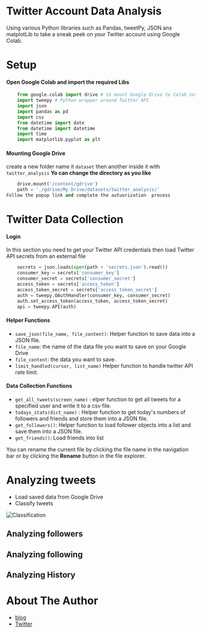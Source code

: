 # Twitter Account Data Analysis

Using various Python libraries such as Pandas, tweetPy, JSON ans matplotLib to take a sneak peek on your Twitter account using Google Colab.


# Setup

#### Open Google Colab and import the required Libs
``` python
    from google.colab import drive # to mount Google Drive to Colab notebook
    import tweepy # Python wrapper around Twitter API
    import json
    import pandas as pd
    import csv
    from datetime import date
    from datetime import datetime
    import time
    import matplotlib.pyplot as plt
```
#### Mounting Google Drive

create a new folder name it `dataset` then another inside it with `twitter_analysis` **Yo can change the directory as you like**
``` python
    drive.mount('/content/gdrive')
    path = './gdrive/My Drive/datasets/twitter_analysis/'
Follow the popup link and complete the autuorization  process
```

#  Twitter Data Collection

#### Login
In this section you  need to get your Twitter API  credentials then  load Twitter API secrets from an external file
``` python
    secrets = json.loads(open(path + 'secrets.json').read())
    consumer_key = secrets['consumer_key']
    consumer_secret = secrets['consumer_secret']
    access_token = secrets['access_token']
    access_token_secret = secrets['access_token_secret']
    auth = tweepy.OAuthHandler(consumer_key, consumer_secret)
    auth.set_access_token(access_token, access_token_secret)
    api = tweepy.API(auth)
```
####  Helper Functions
-  `save_json(file_name, file_content)`: Helper function to save data into a JSON file.
-  `file_name`: the name of the data file you want to save on your Google Drive
-  `file_content`: the data you want to save.
-  `limit_handled(cursor, list_name)`  Helper function to handle twitter API rate limit.

#### Data Collection Functions
-   `get_all_tweets(screen_name)` : elper function to get all tweets for a specified user and write it to a csv file.
- `todays_stats(dict_name)` :  Helper function to get today's numbers of followers and friends and store them into a JSON file.
- `get_followers()`:  Helper function to load follower objects into a list and save them into a JSON file.
- `get_friends()`:  Load friends into list


You can rename the current file by clicking the file name in the navigation bar or by clicking the **Rename** button in the file explorer.

# Analyzing tweets
- Load saved data from Google Drive
- Classify tweets

![Classification](https://github.com/engali94/Twitter-Account-Analysis/blob/master/assets/classification.png)
## Analyzing followers

## Analyzing following 

## Analyzing History


# About The Author
- [blog](https://www.alihilal.com/blog)
- [Twitter](https://twitter.com/alihilal94)
